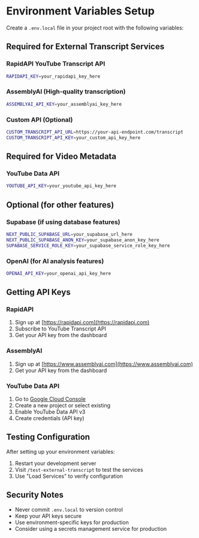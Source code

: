 # Environment Variables Setup

Create a `.env.local` file in your project root with the following variables:

## Required for External Transcript Services

### RapidAPI YouTube Transcript API
```bash
RAPIDAPI_KEY=your_rapidapi_key_here
```

### AssemblyAI (High-quality transcription)
```bash
ASSEMBLYAI_API_KEY=your_assemblyai_key_here
```

### Custom API (Optional)
```bash
CUSTOM_TRANSCRIPT_API_URL=https://your-api-endpoint.com/transcript
CUSTOM_TRANSCRIPT_API_KEY=your_custom_api_key_here
```

## Required for Video Metadata

### YouTube Data API
```bash
YOUTUBE_API_KEY=your_youtube_api_key_here
```

## Optional (for other features)

### Supabase (if using database features)
```bash
NEXT_PUBLIC_SUPABASE_URL=your_supabase_url_here
NEXT_PUBLIC_SUPABASE_ANON_KEY=your_supabase_anon_key_here
SUPABASE_SERVICE_ROLE_KEY=your_supabase_service_role_key_here
```

### OpenAI (for AI analysis features)
```bash
OPENAI_API_KEY=your_openai_api_key_here
```

## Getting API Keys

### RapidAPI
1. Sign up at [https://rapidapi.com](https://rapidapi.com)
2. Subscribe to YouTube Transcript API
3. Get your API key from the dashboard

### AssemblyAI
1. Sign up at [https://www.assemblyai.com](https://www.assemblyai.com)
2. Get your API key from the dashboard

### YouTube Data API
1. Go to [Google Cloud Console](https://console.cloud.google.com/)
2. Create a new project or select existing
3. Enable YouTube Data API v3
4. Create credentials (API key)

## Testing Configuration

After setting up your environment variables:

1. Restart your development server
2. Visit `/test-external-transcript` to test the services
3. Use "Load Services" to verify configuration

## Security Notes

- Never commit `.env.local` to version control
- Keep your API keys secure
- Use environment-specific keys for production
- Consider using a secrets management service for production 